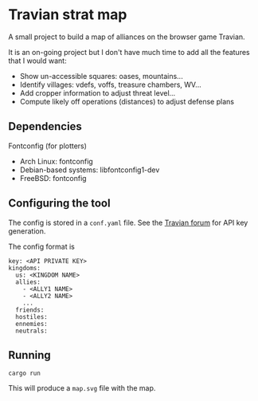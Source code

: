 # Travian strat map

A small project to build a map of alliances on the browser game Travian.

It is an on-going project but I don't have much time to add all the features that I would want:

- Show un-accessible squares: oases, mountains...
- Identify villages: vdefs, voffs, treasure chambers, WV...
- Add cropper information to adjust threat level...
- Compute likely off operations (distances) to adjust defense plans

## Dependencies

Fontconfig (for plotters)

- Arch Linux: fontconfig
- Debian-based systems: libfontconfig1-dev
- FreeBSD: fontconfig

## Configuring the tool

The config is stored in a `conf.yaml` file.
See the [Travian forum](https://forum.kingdoms.com/index.php?thread/21440-official-api-for-external-tools/&postID=149814#post149814) for API key generation.

The config format is

```
key: <API PRIVATE KEY>
kingdoms:
  us: <KINGDOM NAME>
  allies:
    - <ALLY1 NAME>
    - <ALLY2 NAME>
    ...
  friends:
  hostiles:
  ennemies:
  neutrals:
```

## Running

```
cargo run
```

This will produce a `map.svg` file with the map.